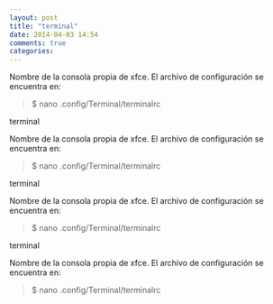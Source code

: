 ```yaml
---
layout: post
title: "terminal"
date: 2014-04-03 14:54
comments: true
categories: 
---
```

Nombre de la consola propia de xfce. El archivo de configuración se encuentra en:

>$ nano .config/Terminal/terminalrc

terminal

Nombre de la consola propia de xfce. El archivo de configuración se encuentra en:

>$ nano .config/Terminal/terminalrc

terminal

Nombre de la consola propia de xfce. El archivo de configuración se encuentra en:

>$ nano .config/Terminal/terminalrc

terminal

Nombre de la consola propia de xfce. El archivo de configuración se encuentra en:

>$ nano .config/Terminal/terminalrc

